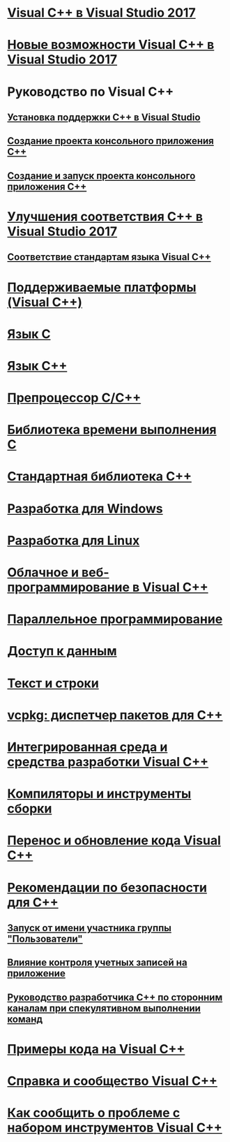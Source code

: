 # [Visual C++ в Visual Studio 2017](visual-cpp-in-visual-studio.md)
# [Новые возможности Visual C++ в Visual Studio 2017](what-s-new-for-visual-cpp-in-visual-studio.md)
# Руководство по Visual C++
## [Установка поддержки С++ в Visual Studio](build/vscpp-step-0-installation.md)
## [Создание проекта консольного приложения С++](build/vscpp-step-1-create.md)
## [Создание и запуск проекта консольного приложения C++](build/vscpp-step-2-build.md)
# [Улучшения соответствия C++ в Visual Studio 2017](cpp-conformance-improvements-2017.md)
## [Соответствие стандартам языка Visual C++](visual-cpp-language-conformance.md)
# [Поддерживаемые платформы (Visual C++)](supported-platforms-visual-cpp.md)
# [Язык C](c-language/c-language-reference.md)
# [Язык C++](cpp/cpp-language-reference.md)
# [Препроцессор C/C++](preprocessor/c-cpp-preprocessor-reference.md)
# [Библиотека времени выполнения C](c-runtime-library/c-run-time-library-reference.md)
# [Стандартная библиотека C++](standard-library/cpp-standard-library-reference.md)
# [Разработка для Windows](windows/overview-of-windows-programming-in-cpp.md)
# [Разработка для Linux](linux/download-install-and-setup-the-linux-development-workload.md)
# [Облачное и веб-программирование в Visual C++](cloud/cloud-and-web-programming-in-visual-cpp.md)
# [Параллельное программирование](parallel/parallel-programming-in-visual-cpp.md)
# [Доступ к данным](data/data-access-in-cpp.md)
# [Текст и строки](text/text-and-strings-in-visual-cpp.md)
# [vcpkg: диспетчер пакетов для C++](vcpkg.md)
# [Интегрированная среда и средства разработки Visual C++](ide/ide-and-tools-for-visual-cpp-development.md)
# [Компиляторы и инструменты сборки](build/building-c-cpp-programs.md)
# [Перенос и обновление кода Visual C++](porting/visual-cpp-porting-and-upgrading-guide.md)
# [Рекомендации по безопасности для C++](security/security-best-practices-for-cpp.md)
## [Запуск от имени участника группы "Пользователи"](security/running-as-a-member-of-the-users-group.md)
## [Влияние контроля учетных записей на приложение](security/how-user-account-control-uac-affects-your-application.md)
## [Руководство разработчика C++ по сторонним каналам при спекулятивном выполнении команд](security/developer-guidance-speculative-execution.md)
# [Примеры кода на Visual C++](visual-cpp-samples.md)
# [Справка и сообщество Visual C++](visual-cpp-help-and-community.md)
# [Как сообщить о проблеме с набором инструментов Visual C++](how-to-report-a-problem-with-the-visual-cpp-toolset.md)
